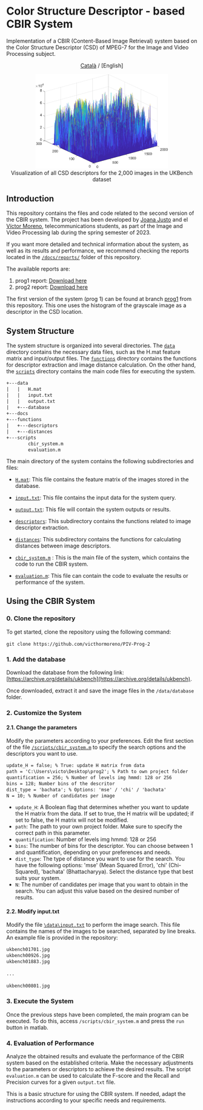 # Color Structure Descriptor - based CBIR System
Implementation of a CBIR (Content-Based Image Retrieval) system based on the Color Structure Descriptor (CSD) of MPEG-7 for the Image and Video Processing subject.


<p align="center"><a href="./README.md">Català</a> / [English]</p>


<p align="center">
  <img src="./docs/media/descriptors_dataset.png" width="350" /><br />
  Visualization of all CSD descriptors for the 2,000 images in the UKBench dataset
</p>


## Introduction
This repository contains the files and code related to the second version of the CBIR system. The project has been developed by [Joana Justo](https://github.com/joanajusto) and el [Víctor Moreno](https://github.com/victhormoreno), telecommunications students, as part of the Image and Video Processing lab during the spring semester of 2023.

If you want more detailed and technical information about the system, as well as its results and performance, we recommend checking the reports located in the [`/docs/reports/`](/docs/reports) folder of this repository.

The available reports are:

1. prog1 report: [Download here](docs/reports/memoria_prog1_moreno_justo.pdf)
2. prog2 report: [Download here](docs/reports/memoria_prog2_moreno_justo.pdf)

The first version of the system (prog 1) can be found at branch [prog1](../../tree/prog1) from this repository. This one uses the histogram of the grayscale image as a descriptor in the CSD location.

## System Structure

The system structure is organized into several directories. The [`data`](/data/) directory contains the necessary data files, such as the H.mat feature matrix and input/output files. The [`functions`](/functions/) directory contains the functions for descriptor extraction and image distance calculation. On the other hand, the [`scripts`](/scripts/)  directory contains the main code files for executing the system.

```
+---data
|   |   H.mat
|   |   input.txt
|   |   output.txt
|   +---database
+---docs
+---functions
|   +---descriptors
|   +---distances
+---scripts
        cbir_system.m
        evaluation.m
```

The main directory of the system contains the following subdirectories and files:

+ [`H.mat`](/data/H.mat): This file contains the feature matrix of the images stored in the database.

+ [`input.txt`](/data/input.txt): This file contains the input data for the system query.

+ [`output.txt`](/data/output.txt):  This file will contain the system outputs or results.

+ [`descriptors`](/functions/descriptors/): This subdirectory contains the functions related to image descriptor extraction.

+ [`distances`](/functions/distances/): This subdirectory contains the functions for calculating distances between image descriptors.

+ [`cbir_system.m`](/scripts/cbir_system.m) : This is the main file of the system, which contains the code to run the CBIR system.

+ [`evaluation.m`](/scripts/evaluation.m): This file can contain the code to evaluate the results or performance of the system.

## Using the CBIR System
### 0. Clone the repository
To get started, clone the repository using the following command:

``git clone https://github.com/victhormoreno/PIV-Prog-2``

### 1. Add the database
Download the database from the following link: [https://archive.org/details/ukbench](https://archive.org/details/ukbench).  

Once downloaded, extract it and save the image files in the `/data/database` folder.

### 2. Customize the System

#### 2.1. Change the parameters
Modify the parameters according to your preferences. Edit the first section of the file  [`/scripts/cbir_system.m`](scripts/cbir_system.m)  to specify the search options and the descriptors you want to use.

```
update_H = false; % True: update H matrix from data
path = 'C:\Users\victo\Desktop\prog2'; % Path to own project folder
quantification = 256; % Number of levels img hmmd: 128 or 256
bins = 128; Number bins of the descritor
dist_type = 'bachata'; % Options: 'mse' / 'chi' / 'bachata'
N = 10; % Number of candidates per image
```

+ ``update_H``: A Boolean flag that determines whether you want to update the H matrix from the data. If set to true, the H matrix will be updated; if set to false, the H matrix will not be modified.
+ ``path``:  The path to your own project folder. Make sure to specify the correct path in this parameter.
+ ``quantification``: Number of levels img hmmd: 128 or 256
+ ``bins``: The number of bins for the descriptor. You can choose between 1 and quantification, depending on your preferences and needs.
+ ``dist_type``: The type of distance you want to use for the search. You have the following options: 'mse' (Mean Squared Error), 'chi' (Chi-Squared), 'bachata' (Bhattacharyya). Select the distance type that best suits your system.
+ ``N``:  The number of candidates per image that you want to obtain in the search. You can adjust this value based on the desired number of results.


#### 2.2. Modify input.txt
Modify the file [`\data\input.txt`](data/input.txt) to perform the image search. This file contains the names of the images to be searched, separated by line breaks. An example file is provided in the repository:

```
ukbench01701.jpg
ukbench00926.jpg
ukbench01883.jpg

...

ukbench00801.jpg
```

### 3. Execute the System

Once the previous steps have been completed, the main program can be executed. To do this, access `/scripts/cbir_system.m`  and press the  `run` button in matlab.

### 4. Evaluation of Performance
Analyze the obtained results and evaluate the performance of the CBIR system based on the established criteria. Make the necessary adjustments to the parameters or descriptors to achieve the desired results. The script `evaluation.m`  can be used to calculate the F-score and the Recall and Precision curves for a given `output.txt` file.

This is a basic structure for using the CBIR system. If needed, adapt the instructions according to your specific needs and requirements.






